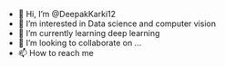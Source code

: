 - 👋 Hi, I’m @DeepakKarki12
- 👀 I’m interested in Data science and computer vision
- 🌱 I’m currently learning deep learning
- 💞️ I’m looking to collaborate on ...
- 📫 How to reach me 

<!---
DeepakKarki12/DeepakKarki12 is a ✨ special ✨ repository because its `README.md` (this file) appears on your GitHub profile.
You can click the Preview link to take a look at your changes.
--->
